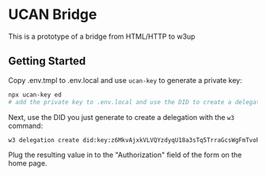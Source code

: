 # UCAN Bridge

This is a prototype of a bridge from HTML/HTTP to w3up

## Getting Started

Copy .env.tmpl to .env.local and use `ucan-key` to generate a private key:

```sh
npx ucan-key ed
# add the private key to .env.local and use the DID to create a delegation
```

Next, use the DID you just generate to create a delegation with the `w3` command:

```sh
w3 delegation create did:key:z6MkvAjxkVLVQYzdyqU18a3sTq5TrraGcsWgFmTvohsunCkH --can 'upload/list' --base64
```

Plug the resulting value in to the "Authorization" field of the form on the home page.